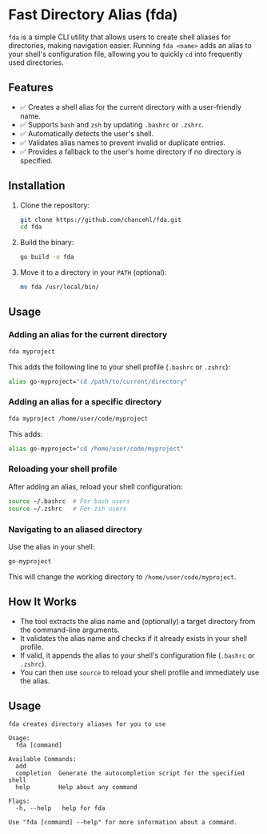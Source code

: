 # **Fast Directory Alias (fda)**

`fda` is a simple CLI utility that allows users to create shell aliases for directories, making navigation easier. Running `fda <name>` adds an alias to your shell's configuration file, allowing you to quickly `cd` into frequently used directories.

## **Features**

- ✅ Creates a shell alias for the current directory with a user-friendly name.
- ✅ Supports `bash` and `zsh` by updating `.bashrc` or `.zshrc`.
- ✅ Automatically detects the user's shell.
- ✅ Validates alias names to prevent invalid or duplicate entries.
- ✅ Provides a fallback to the user's home directory if no directory is specified.

## **Installation**

1. Clone the repository:
   ```sh
   git clone https://github.com/chancehl/fda.git
   cd fda
   ```
2. Build the binary:
   ```sh
   go build -o fda
   ```
3. Move it to a directory in your `PATH` (optional):
   ```sh
   mv fda /usr/local/bin/
   ```

## **Usage**

### **Adding an alias for the current directory**

```sh
fda myproject
```

This adds the following line to your shell profile (`.bashrc` or `.zshrc`):

```sh
alias go-myproject="cd /path/to/current/directory"
```

### **Adding an alias for a specific directory**

```sh
fda myproject /home/user/code/myproject
```

This adds:

```sh
alias go-myproject="cd /home/user/code/myproject"
```

### **Reloading your shell profile**

After adding an alias, reload your shell configuration:

```sh
source ~/.bashrc  # For bash users
source ~/.zshrc   # For zsh users
```

### **Navigating to an aliased directory**

Use the alias in your shell:

```sh
go-myproject
```

This will change the working directory to `/home/user/code/myproject`.

## **How It Works**

- The tool extracts the alias name and (optionally) a target directory from the command-line arguments.
- It validates the alias name and checks if it already exists in your shell profile.
- If valid, it appends the alias to your shell's configuration file (`.bashrc` or `.zshrc`).
- You can then use `source` to reload your shell profile and immediately use the alias.

## Usage

```
fda creates directory aliases for you to use

Usage:
  fda [command]

Available Commands:
  add
  completion  Generate the autocompletion script for the specified shell
  help        Help about any command

Flags:
  -h, --help   help for fda

Use "fda [command] --help" for more information about a command.
```
